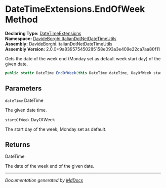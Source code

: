 ﻿<!--  
  <auto-generated>   
    The contents of this file were generated by a tool.  
    Changes to this file may be list if the file is regenerated  
  </auto-generated>   
-->

# DateTimeExtensions.EndOfWeek Method

**Declaring Type:** [DateTimeExtensions](../index.md)  
**Namespace:** [DavideBorghi.ItalianDotNetDateTimeUtils](../../index.md)  
**Assembly:** DavideBorghi.ItalianDotNetDateTimeUtils  
**Assembly Version:** 2.0.0+9a839575450285158e093a3e409e22ca7aa80f11

Gets the date of the week end (Monday set as default week start day) of the given date.

```csharp
public static DateTime EndOfWeek(this DateTime dateTime, DayOfWeek startOfWeek = DayOfWeek.Monday);
```

## Parameters

`dateTime`  DateTime

The given date time.

`startOfWeek`  DayOfWeek

The start day of the week, Monday set as default.

## Returns

DateTime

The date of the week end of the given date.

___

*Documentation generated by [MdDocs](https://github.com/ap0llo/mddocs)*
